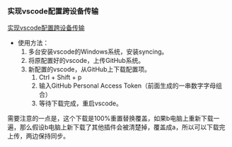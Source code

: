 ### 实现vscode配置跨设备传输 ###

[实现vscode配置跨设备传输](https://github.com/nonoroazoro/vscode-syncing/blob/master/README.zh-CN.md)

- 使用方法：
	1. 多台安装vscode的Windows系统，安装syncing。
	2. 将原配置好的vscode，上传GitHub系统。
	3. 新配置的vscode，从GitHub上下载配置项。
		1. Ctrl + Shift + p
		2. 输入GitHub Personal Access Token（前面生成的一串数字字母组合）
		3. 等待下载完成，重启vscode。


需要注意的一点是，这个下载是100%重置替换覆盖，如果b电脑上重新下载一遍，那么假设b电脑上新下载了其他插件会被清楚掉，覆盖成a，所以可以下载完上传，两边保持同步。